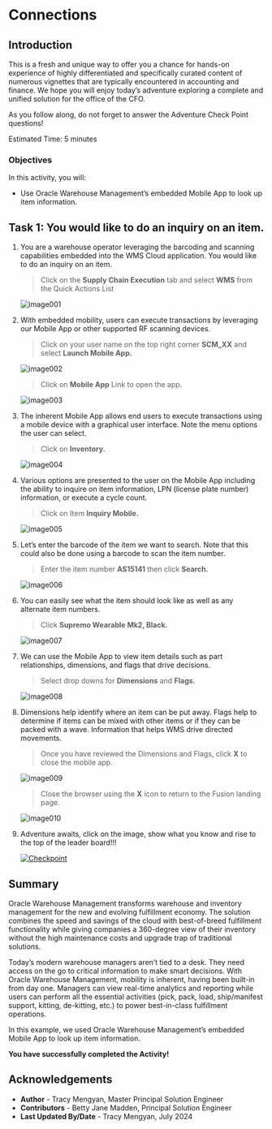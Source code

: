 # Connections

## Introduction

This is a fresh and unique way to offer you a chance for hands-on experience of highly differentiated and specifically curated content of numerous vignettes that are typically encountered in accounting and finance. We hope you will enjoy today’s adventure exploring a complete and unified solution for the office of the CFO.

As you follow along, do not forget to answer the Adventure Check Point questions! 


Estimated Time: 5 minutes


### Objectives

In this activity, you will:
* Use Oracle Warehouse Management’s embedded Mobile App to look up item information.  
 



## Task 1: You would like to do an inquiry on an item.  

1. You are a warehouse operator leveraging the barcoding and scanning capabilities embedded into the WMS Cloud application.  You would like to do an inquiry on an item.  

    > Click on the **Supply Chain Execution** tab and select **WMS** from the Quick Actions List

    ![image001](images/image001.png)



2. With embedded mobility, users can execute transactions by leveraging our Mobile App or other supported RF scanning devices.  

    > Click on your user name on the top right corner **SCM_XX** and select **Launch Mobile App.**   

    ![image002](images/image002.png)

    > Click on **Mobile App** Link to open the app.

    ![image003](images/image003.png)



3. The inherent Mobile App allows end users to execute transactions using a mobile device with a graphical user interface.  Note the menu options the user can select.

    > Click on **Inventory.**

    ![image004](images/image004.png)



4. Various options are presented to the user on the Mobile App including the ability to inquire on item information, LPN (license plate number) information, or execute a cycle count.

    > Click on Item **Inquiry Mobile.**

    ![image005](images/image005.png)



5. Let’s enter the barcode of the item we want to search.  Note that this could also be done using a barcode to scan the item number. 

    > Enter the item number **AS15141** then click **Search.**

    ![image006](images/image006.png)



6. You can easily see what the item should look like as well as any alternate item numbers.

    > Click **Supremo Wearable Mk2, Black.**

    ![image007](images/image007.png)



7. We can use the Mobile App to view item details such as part relationships, dimensions, and flags that drive decisions.

    > Select drop downs for **Dimensions** and **Flags.**

    ![image008](images/image008.png)



8. Dimensions help identify where an item can be put away.  Flags help to determine if items can be mixed with other items or if they can be packed with a wave.  Information that helps WMS drive directed movements. 

    > Once you have reviewed the Dimensions and Flags, click **X** to close the mobile app.

    ![image009](images/image009.png)

    > Close the browser using the **X** icon to return to the Fusion landing page.

    ![image010](images/image010.png)



9. Adventure awaits, click on the image, show what you know and rise to the top of the leader board!!!

    [![Checkpoint](images/cloud-adventure-checkpoint-image.png)](https://apex.oracle.com/pls/apex/f?p=159406:20:::::QN:19) 




## Summary

Oracle Warehouse Management transforms warehouse and inventory management for the new and evolving fulfillment economy. The solution combines the speed and savings of the cloud with best-of-breed fulfillment functionality while giving companies a 360-degree view of their inventory without the high maintenance costs and upgrade trap of traditional solutions.

Today’s modern warehouse managers aren’t tied to a desk. They need access on the go to critical information to make smart decisions. With Oracle Warehouse Management, mobility is inherent, having been built-in from day one. Managers can view real-time analytics and reporting while users can perform all the essential activities (pick, pack, load, ship/manifest support, kitting, de-kitting, etc.)
to power best-in-class fulfillment operations.

In this example, we used Oracle Warehouse Management’s embedded Mobile App to look up item information.  

**You have successfully completed the Activity!**




## Acknowledgements
* **Author** - Tracy Mengyan, Master Principal Solution Engineer
* **Contributors** -  Betty Jane Madden, Principal Solution Engineer
* **Last Updated By/Date** - Tracy Mengyan, July 2024

